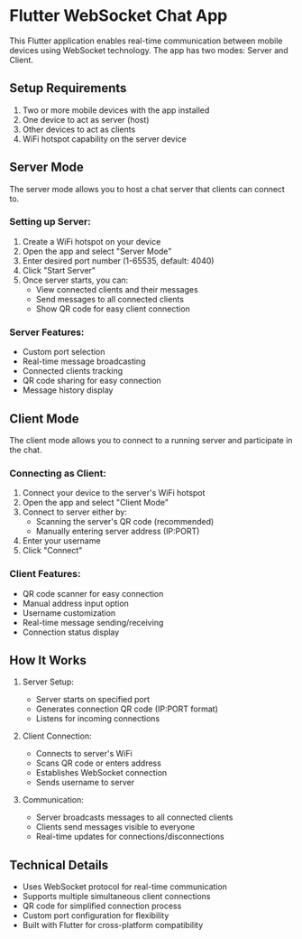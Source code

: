 # Flutter WebSocket Chat App

This Flutter application enables real-time communication between mobile devices using WebSocket technology. The app has two modes: Server and Client.

## Setup Requirements

1. Two or more mobile devices with the app installed
2. One device to act as server (host)
3. Other devices to act as clients
4. WiFi hotspot capability on the server device

## Server Mode

The server mode allows you to host a chat server that clients can connect to.

### Setting up Server:
1. Create a WiFi hotspot on your device
2. Open the app and select "Server Mode"
3. Enter desired port number (1-65535, default: 4040)
4. Click "Start Server"
5. Once server starts, you can:
   - View connected clients and their messages
   - Send messages to all connected clients
   - Show QR code for easy client connection

### Server Features:
- Custom port selection
- Real-time message broadcasting
- Connected clients tracking
- QR code sharing for easy connection
- Message history display

## Client Mode

The client mode allows you to connect to a running server and participate in the chat.

### Connecting as Client:
1. Connect your device to the server's WiFi hotspot
2. Open the app and select "Client Mode"
3. Connect to server either by:
   - Scanning the server's QR code (recommended)
   - Manually entering server address (IP:PORT)
4. Enter your username
5. Click "Connect"

### Client Features:
- QR code scanner for easy connection
- Manual address input option
- Username customization
- Real-time message sending/receiving
- Connection status display

## How It Works

1. Server Setup:
   - Server starts on specified port
   - Generates connection QR code (IP:PORT format)
   - Listens for incoming connections

2. Client Connection:
   - Connects to server's WiFi
   - Scans QR code or enters address
   - Establishes WebSocket connection
   - Sends username to server

3. Communication:
   - Server broadcasts messages to all connected clients
   - Clients send messages visible to everyone
   - Real-time updates for connections/disconnections

## Technical Details

- Uses WebSocket protocol for real-time communication
- Supports multiple simultaneous client connections
- QR code for simplified connection process
- Custom port configuration for flexibility
- Built with Flutter for cross-platform compatibility